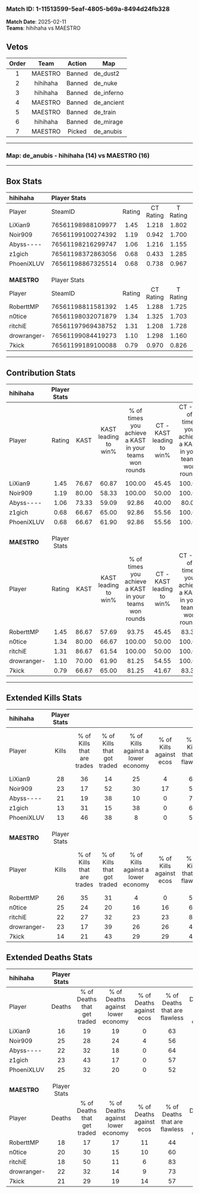 ### Match ID: 1-11513599-5eaf-4805-b69a-8494d24fb328  
**Match Date**: 2025-02-11  
**Teams**: hihihaha vs MAESTRO  

## Vetos  

| Order | Team | Action | Map |
| :---: | :--: | :----: | --- |
| 1 | MAESTRO | Banned | de_dust2 |
| 2 | hihihaha | Banned | de_nuke |
| 3 | hihihaha | Banned | de_inferno |
| 4 | MAESTRO | Banned | de_ancient |
| 5 | MAESTRO | Banned | de_train |
| 6 | hihihaha | Banned | de_mirage |
| 7 | MAESTRO | Picked | de_anubis |

---  

### **Map**: de_anubis - hihihaha (14) vs MAESTRO (16)  
---  

## Box Stats  

| **hihihaha** | Player Stats      |        |           |          |       |      |       |         |        |      |     |
| :- | :- | :-: | :-: | :-: | :-: | :-: | :-: | :-: | :-: | :-: | :-: |
| Player       | SteamID           | Rating | CT Rating | T Rating | KAST  | ADR  | Kills | Assists | Deaths | K/D  | HS% |
| LiXian9      | 76561198988109977 |  1.45  |   1.218   |  1.802   | 76.67 | 87.9 |  28   |    9    |   16   | 1.75 | 60  |
| Noir909      | 76561199100274392 |  1.19  |   0.942   |  1.700   | 80.00 | 89.3 |  23   |   11    |   25   | 0.92 | 52  |
| Abyss----    | 76561198216299747 |  1.06  |   1.216   |  1.155   | 73.33 | 70.8 |  21   |    7    |   22   | 0.95 | 57  |
| z1gich       | 76561198372863056 |  0.68  |   0.433   |  1.285   | 66.67 | 47.4 |  13   |    4    |   23   | 0.57 | 53  |
| PhoeniXLUV   | 76561198867325514 |  0.68  |   0.738   |  0.967   | 66.67 | 58.1 |  13   |    6    |   25   | 0.52 | 61  |
|              |                   |        |           |          |       |      |       |         |        |      |     |
|              |                   |        |           |          |       |      |       |         |        |      |     |
|              |                   |        |           |          |       |      |       |         |        |      |     |
| **MAESTRO**  | Player Stats      |        |           |          |       |      |       |         |        |      |     |
| Player       | SteamID           | Rating | CT Rating | T Rating | KAST  | ADR  | Kills | Assists | Deaths | K/D  | HS% |
| RoberttMP    | 76561198811581392 |  1.45  |   1.288   |  1.725   | 86.67 | 95.2 |  26   |    7    |   18   | 1.44 | 69  |
| n0tice       | 76561198032071879 |  1.34  |   1.325   |  1.703   | 80.00 | 94.7 |  25   |    9    |   20   | 1.25 | 64  |
| ritchiE      | 76561197969438752 |  1.31  |   1.208   |  1.728   | 86.67 | 80.9 |  22   |   12    |   18   | 1.22 | 59  |
| drowranger-  | 76561199084419273 |  1.10  |   1.298   |  1.160   | 70.00 | 75.2 |  23   |    6    |   22   | 1.05 | 52  |
| 7kick        | 76561199189100088 |  0.79  |   0.970   |  0.826   | 66.67 | 60.0 |  14   |    6    |   21   | 0.67 | 42  |
---  

## Contribution Stats  

| **hihihaha** | Player Stats |       |                      |                                                        |                           |                                                             |                          |                                                            |
| :- | :-: | :-: | :-: | :-: | :-: | :-: | :-: | :-: |
| Player       |    Rating    | KAST  | KAST leading to win% | % of times you achieve a KAST in your teams won rounds | CT - KAST leading to win% | CT - % of times you achieve a KAST in your teams won rounds | T - KAST leading to win% | T - % of times you achieve a KAST in your teams won rounds |
| LiXian9      |     1.45     | 76.67 |        60.87         |                         100.00                         |           45.45           |                           100.00                            |          75.00           |                           100.00                           |
| Noir909      |     1.19     | 80.00 |        58.33         |                         100.00                         |           50.00           |                           100.00                            |          64.29           |                           100.00                           |
| Abyss----    |     1.06     | 73.33 |        59.09         |                         92.86                          |           40.00           |                            80.00                            |          75.00           |                           100.00                           |
| z1gich       |     0.68     | 66.67 |        65.00         |                         92.86                          |           55.56           |                           100.00                            |          72.73           |                           88.89                            |
| PhoeniXLUV   |     0.68     | 66.67 |        61.90         |                         92.86                          |           55.56           |                           100.00                            |          66.67           |                           88.89                            |
|              |              |       |                      |                                                        |                           |                                                             |                          |                                                            |
|              |              |       |                      |                                                        |                           |                                                             |                          |                                                            |
|              |              |       |                      |                                                        |                           |                                                             |                          |                                                            |
| **MAESTRO**  | Player Stats |       |                      |                                                        |                           |                                                             |                          |                                                            |
| Player       |    Rating    | KAST  | KAST leading to win% | % of times you achieve a KAST in your teams won rounds | CT - KAST leading to win% | CT - % of times you achieve a KAST in your teams won rounds | T - KAST leading to win% | T - % of times you achieve a KAST in your teams won rounds |
| RoberttMP    |     1.45     | 86.67 |        57.69         |                         93.75                          |           45.45           |                            83.33                            |          66.67           |                           100.00                           |
| n0tice       |     1.34     | 80.00 |        66.67         |                         100.00                         |           50.00           |                           100.00                            |          83.33           |                           100.00                           |
| ritchiE      |     1.31     | 86.67 |        61.54         |                         100.00                         |           50.00           |                           100.00                            |          71.43           |                           100.00                           |
| drowranger-  |     1.10     | 70.00 |        61.90         |                         81.25                          |           54.55           |                           100.00                            |          70.00           |                           70.00                            |
| 7kick        |     0.79     | 66.67 |        65.00         |                         81.25                          |           41.67           |                            83.33                            |          100.00          |                           80.00                            |
---  

## Extended Kills Stats  

| **hihihaha** | Player Stats |                            |                            |                                    |                         |                              |                                 |                                       |                    |           |
| :- | :-: | :-: | :-: | :-: | :-: | :-: | :-: | :-: | :-: | :-: |
| Player       |    Kills     | % of Kills that are trades | % of Kills that got traded | % of Kills against a lower economy | % of Kills against ecos | % of Kills that are flawless | % of Kills that are close duels | % of Kills that are assisted by flash | Pistol Round Kills | AWP Kills |
| LiXian9      |      28      |             36             |             14             |                 25                 |            4            |              61              |                7                |                   0                   |         0          |     4     |
| Noir909      |      23      |             17             |             52             |                 30                 |           17            |              57              |               22                |                   9                   |         3          |     1     |
| Abyss----    |      21      |             19             |             38             |                 10                 |            0            |              76              |                5                |                   5                   |         5          |     2     |
| z1gich       |      13      |             31             |             15             |                 38                 |            0            |              69              |                0                |                   0                   |         0          |     0     |
| PhoeniXLUV   |      13      |             46             |             38             |                 8                  |            0            |              54              |               15                |                   0                   |         0          |     2     |
|              |              |                            |                            |                                    |                         |                              |                                 |                                       |                    |           |
|              |              |                            |                            |                                    |                         |                              |                                 |                                       |                    |           |
|              |              |                            |                            |                                    |                         |                              |                                 |                                       |                    |           |
| **MAESTRO**  | Player Stats |                            |                            |                                    |                         |                              |                                 |                                       |                    |           |
| Player       |    Kills     | % of Kills that are trades | % of Kills that got traded | % of Kills against a lower economy | % of Kills against ecos | % of Kills that are flawless | % of Kills that are close duels | % of Kills that are assisted by flash | Pistol Round Kills | AWP Kills |
| RoberttMP    |      26      |             35             |             31             |                 4                  |            0            |              54              |               12                |                   0                   |         0          |     2     |
| n0tice       |      25      |             24             |             20             |                 16                 |           16            |              68              |                0                |                   8                   |         0          |     0     |
| ritchiE      |      22      |             27             |             32             |                 23                 |           23            |              82              |                5                |                   5                   |         2          |     5     |
| drowranger-  |      23      |             17             |             39             |                 26                 |           26            |              43              |                9                |                   4                   |         0          |     1     |
| 7kick        |      14      |             21             |             43             |                 29                 |           29            |              43              |                7                |                   0                   |         0          |     1     |
## Extended Deaths Stats  

| **hihihaha** | Player Stats |                             |                                   |                          |                               |                            |                           |               |
| :- | :-: | :-: | :-: | :-: | :-: | :-: | :-: | :-: |
| Player       |    Deaths    | % of Deaths that get traded | % of Deaths against lower economy | % of Deaths against ecos | % of Deaths that are flawless | % of Deaths that are close | % of Deaths while blinded | Deaths to AWP |
| LiXian9      |      16      |             19              |                19                 |            0             |              63               |             6              |             6             |       1       |
| Noir909      |      25      |             28              |                24                 |            4             |              56               |             0              |             4             |       0       |
| Abyss----    |      22      |             32              |                18                 |            0             |              64               |             9              |             5             |       0       |
| z1gich       |      23      |             43              |                17                 |            0             |              57               |             9              |             0             |       1       |
| PhoeniXLUV   |      25      |             32              |                20                 |            0             |              52               |             8              |             4             |       0       |
|              |              |                             |                                   |                          |                               |                            |                           |               |
|              |              |                             |                                   |                          |                               |                            |                           |               |
|              |              |                             |                                   |                          |                               |                            |                           |               |
| **MAESTRO**  | Player Stats |                             |                                   |                          |                               |                            |                           |               |
| Player       |    Deaths    | % of Deaths that get traded | % of Deaths against lower economy | % of Deaths against ecos | % of Deaths that are flawless | % of Deaths that are close | % of Deaths while blinded | Deaths to AWP |
| RoberttMP    |      18      |             17              |                17                 |            11            |              44               |             17             |             0             |       2       |
| n0tice       |      20      |             30              |                15                 |            10            |              60               |             10             |             0             |       1       |
| ritchiE      |      18      |             50              |                11                 |            6             |              83               |             6              |             0             |       2       |
| drowranger-  |      22      |             32              |                14                 |            9             |              73               |             5              |             5             |       2       |
| 7kick        |      21      |             29              |                19                 |            14            |              57               |             14             |            10             |       1       |
